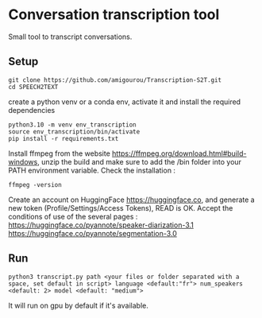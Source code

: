 # Conversation transcription tool

Small tool to transcript conversations.

## Setup

```
git clone https://github.com/amigourou/Transcription-S2T.git
cd SPEECH2TEXT
```

create a python venv or a conda env, activate it and install the required dependencies
```
python3.10 -m venv env_transcription
source env_transcription/bin/activate
pip install -r requirements.txt
```

Install ffmpeg from the website <https://ffmpeg.org/download.html#build-windows>, unzip the build and make sure to add the /bin folder into your PATH environment variable. Check the installation :
```
ffmpeg -version
```

Create an account on HuggingFace <https://huggingface.co>, and generate a new token (Profile/Settings/Access Tokens), READ is OK.
Accept the conditions of use of the several pages :
<https://huggingface.co/pyannote/speaker-diarization-3.1>
<https://huggingface.co/pyannote/segmentation-3.0>

## Run

```
python3 transcript.py path <your files or folder separated with a space, set default in script> language <default:"fr"> num_speakers <default: 2> model <default: "medium">
```

It will run on gpu by default if it's available.

